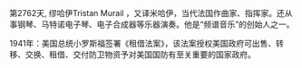 第2762天,  缪哈伊Tristan Murail ，又译米哈伊，当代法国作曲家、指挥家。还从事钢琴、马特诺电子琴、电子合成器等乐器演奏。他是“频谱音乐”的创始人之一。

1941年：美国总统小罗斯福签署《租借法案》，该法案授权美国政府可出售、转移、交换、租借、交付防卫物资予对美国国防有至关重要的国家政府。